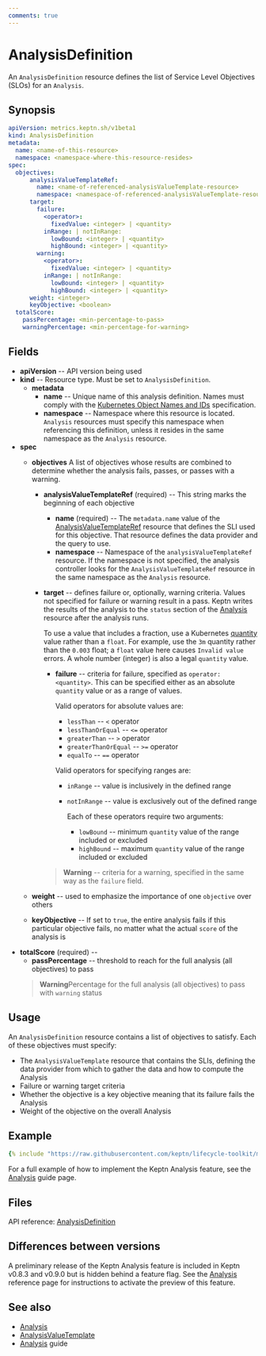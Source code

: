 ```yaml
---
comments: true
---
```


# AnalysisDefinition

An `AnalysisDefinition` resource defines the
list of Service Level Objectives (SLOs) for an `Analysis`.

## Synopsis

```yaml
apiVersion: metrics.keptn.sh/v1beta1
kind: AnalysisDefinition
metadata:
  name: <name-of-this-resource>
  namespace: <namespace-where-this-resource-resides>
spec:
  objectives:
      analysisValueTemplateRef:
        name: <name-of-referenced-analysisValueTemplate-resource>
        namespace: <namespace-of-referenced-analysisValueTemplate-resource>
      target:
        failure:
          <operator>:
            fixedValue: <integer> | <quantity>
          inRange: | notInRange:
            lowBound: <integer> | <quantity>
            highBound: <integer> | <quantity>
        warning:
          <operator>:
            fixedValue: <integer> | <quantity>
          inRange: | notInRange:
            lowBound: <integer> | <quantity>
            highBound: <integer> | <quantity>
      weight: <integer>
      keyObjective: <boolean>
  totalScore:
    passPercentage: <min-percentage-to-pass>
    warningPercentage: <min-percentage-for-warning>
```

## Fields
<!-- markdownlint-disable MD007 -->

* **apiVersion** -- API version being used
* **kind** -- Resource type.
  Must be set to `AnalysisDefinition`.
   * **metadata**
     * **name** -- Unique name of this analysis definition.
       Names must comply with the
       [Kubernetes Object Names and IDs](https://kubernetes.io/docs/concepts/overview/working-with-objects/names/#dns-subdomain-names)
       specification.
     * **namespace** -- Namespace where this resource is located.
       `Analysis` resources must specify this namespace
       when referencing this definition,
       unless it resides in the same namespace as the `Analysis` resource.
* **spec**
     * **objectives**
       A list of objectives whose results are combined
       to determine whether the analysis fails, passes, or passes with a warning.
          * **analysisValueTemplateRef** (required) --
            This string marks the beginning of each objective
            * **name** (required) -- The `metadata.name` value of the
               [AnalysisValueTemplateRef](analysisvaluetemplate.md)
               resource that defines the SLI used for this objective.
               That resource defines the data provider and the query to use.
            * **namespace** --
              Namespace of the `analysisValueTemplateRef` resource.
              If the namespace is not specified,
              the analysis controller looks for the `AnalysisValueTemplateRef` resource
              in the same namespace as the `Analysis` resource.

          * **target** -- defines failure or, optionally, warning criteria.
            Values not specified for failure or warning result in a pass.
            Keptn writes the results of the analysis to the `status` section
            of the
            [Analysis](analysis.md)
            resource after the analysis runs.

               To use a value that includes a fraction, use a Kubernetes
               [quantity](https://kubernetes.io/docs/reference/kubernetes-api/common-definitions/quantity/)
               value rather than a `float`.
               For example, use the `3m` quantity
               rather than the `0.003` float;
               a `float` value here causes `Invalid value` errors.
               A whole number (integer) is also a legal `quantity` value.

              * **failure** -- criteria for failure, specified as
                `operator: <quantity>`.
                This can be specified either as an absolute `quantity` value
                or as a range of values.

                   Valid operators for absolute values are:

                   * `lessThan` -- `<` operator
                   * `lessThanOrEqual` -- `<=` operator
                   * `greaterThan` -- `>` operator
                   * `greaterThanOrEqual` -- `>=` operator
                   * `equalTo` -- `==` operator

                   Valid operators for specifying ranges are:

                   * `inRange` -- value is inclusively in the defined range
                   * `notInRange` --  value is exclusively out of the defined range

                     Each of these operators require two arguments:

                     * `lowBound` -- minimum `quantity` value
                       of the range included or excluded
                     * `highBound` -- maximum `quantity` value
                       of the range included or excluded
              > **Warning** -- criteria for a warning,
                specified in the same way as the `failure` field.

     * **weight**  -- used to emphasize the importance
       of one `objective` over others
     * **keyObjective** -- If set to `true`,
       the entire analysis fails if this particular objective fails,
       no matter what the actual `score` of the analysis is
* **totalScore** (required) --
  * **passPercentage** -- threshold to reach for the full analysis
    (all objectives) to pass
  > **Warning**Percentage
    for the full analysis (all objectives) to pass with  `warning` status
<!-- markdownlint-enable MD007 -->

## Usage

An `AnalysisDefinition` resource contains a list of objectives to satisfy.
Each of these objectives must specify:

* The `AnalysisValueTemplate` resource that contains the SLIs,
  defining the data provider from which to gather the data
  and how to compute the Analysis
* Failure or warning target criteria
* Whether the objective is a key objective
  meaning that its failure fails the Analysis
* Weight of the objective on the overall Analysis

## Example

```yaml
{% include "https://raw.githubusercontent.com/keptn/lifecycle-toolkit/main/metrics-operator/config/samples/metrics_v1beta1_analysisdefinition.yaml" %}
```

For a full example of how to implement the Keptn Analysis feature, see the
[Analysis](../../guides/slo.md)
guide page.

## Files

API reference:
[AnalysisDefinition](../api-reference/metrics/v1beta1/index.md#analysisdefinition)

## Differences between versions

A preliminary release of the Keptn Analysis feature
is included in Keptn v0.8.3 and v0.9.0 but is hidden behind a feature flag.
See the
[Analysis](analysis.md/#differences-between-versions)
reference page for instructions to activate the preview of this feature.

## See also

* [Analysis](analysis.md)
* [AnalysisValueTemplate](analysisvaluetemplate.md)
* [Analysis](../../guides/slo.md) guide
